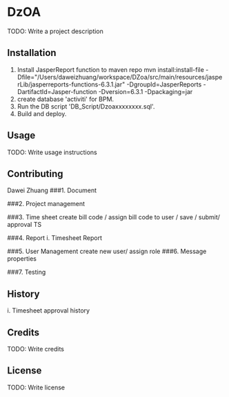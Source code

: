 
# DzOA
TODO: Write a project description
## Installation
1. Install JasperReport function to maven repo
mvn install:install-file -Dfile="/Users/daweizhuang/workspace/DZoa/src/main/resources/jasperLib/jasperreports-functions-6.3.1.jar" -DgroupId=JasperReports -DartifactId=Jasper-function -Dversion=6.3.1 -Dpackaging=jar
2. create database 'activiti' for BPM.
3. Run the DB script 'DB_Script/Dzoaxxxxxxxx.sql'.
4. Build and deploy.

## Usage
TODO: Write usage instructions
## Contributing
Dawei Zhuang
###1. Document

###2. Project management

###3. Time sheet 
create bill code / assign bill code to user / save / submit/ approval TS

###4. Report
i. Timesheet Report

###5. User Management
create new user/ assign role
###6. Message properties

###7. Testing
    
## History
i. Timesheet approval history
## Credits
TODO: Write credits
## License
TODO: Write license
